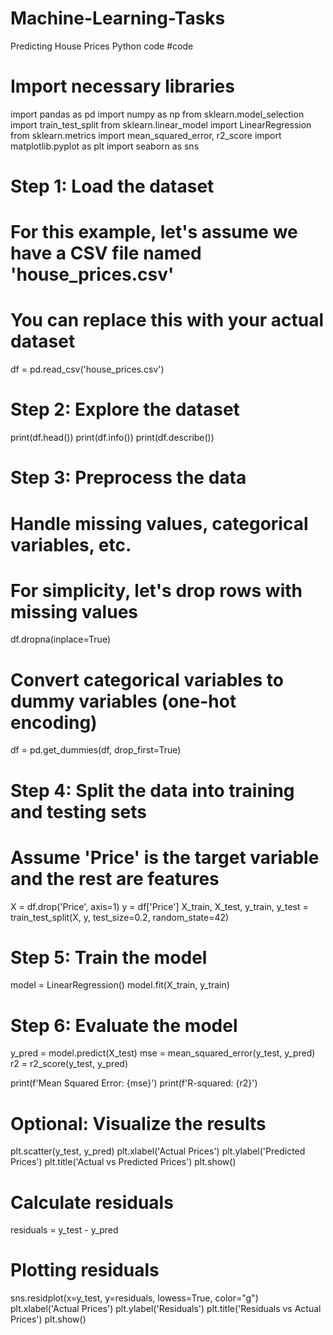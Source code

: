 # Machine-Learning-Tasks
Predicting House Prices Python code 
#code 
# Import necessary libraries
import pandas as pd
import numpy as np
from sklearn.model_selection import train_test_split
from sklearn.linear_model import LinearRegression
from sklearn.metrics import mean_squared_error, r2_score
import matplotlib.pyplot as plt
import seaborn as sns

# Step 1: Load the dataset
# For this example, let's assume we have a CSV file named 'house_prices.csv'
# You can replace this with your actual dataset
df = pd.read_csv('house_prices.csv')

# Step 2: Explore the dataset
print(df.head())
print(df.info())
print(df.describe())

# Step 3: Preprocess the data
# Handle missing values, categorical variables, etc.
# For simplicity, let's drop rows with missing values
df.dropna(inplace=True)

# Convert categorical variables to dummy variables (one-hot encoding)
df = pd.get_dummies(df, drop_first=True)

# Step 4: Split the data into training and testing sets
# Assume 'Price' is the target variable and the rest are features
X = df.drop('Price', axis=1)
y = df['Price']
X_train, X_test, y_train, y_test = train_test_split(X, y, test_size=0.2, random_state=42)

# Step 5: Train the model
model = LinearRegression()
model.fit(X_train, y_train)

# Step 6: Evaluate the model
y_pred = model.predict(X_test)
mse = mean_squared_error(y_test, y_pred)
r2 = r2_score(y_test, y_pred)

print(f'Mean Squared Error: {mse}')
print(f'R-squared: {r2}')

# Optional: Visualize the results
plt.scatter(y_test, y_pred)
plt.xlabel('Actual Prices')
plt.ylabel('Predicted Prices')
plt.title('Actual vs Predicted Prices')
plt.show()

# Calculate residuals
residuals = y_test - y_pred

# Plotting residuals
sns.residplot(x=y_test, y=residuals, lowess=True, color="g")
plt.xlabel('Actual Prices')
plt.ylabel('Residuals')
plt.title('Residuals vs Actual Prices')
plt.show()


